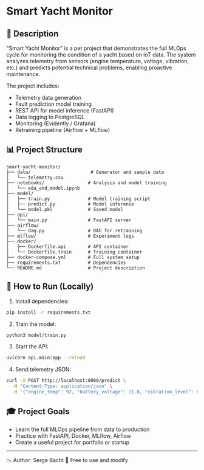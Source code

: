# Smart Yacht Monitor

## 🌊 Description
"Smart Yacht Monitor" is a pet project that demonstrates the full MLOps cycle for monitoring the condition of a yacht based on IoT data. The system analyzes telemetry from sensors (engine temperature, voltage, vibration, etc.) and predicts potential technical problems, enabling proactive maintenance.

The project includes:
- Telemetry data generation
- Fault prediction model training
- REST API for model inference (FastAPI)
- Data logging to PostgreSQL
- Monitoring (Evidently / Grafana)
- Retraining pipeline (Airflow + MLflow)

## 📊 Project Structure
```
smart-yacht-monitor/
├── data/                      # Generator and sample data
│   └── telemetry.csv         
├── notebooks/                # Analysis and model training
│   └── eda_and_model.ipynb
├── model/
│   ├── train.py              # Model training script
│   ├── predict.py            # Model inference
│   └── model.pkl             # Saved model
├── api/
│   └── main.py               # FastAPI server
├── airflow/
│   └── dag.py                # DAG for retraining
├── mlflow/                   # Experiment logs
├── docker/
│   ├── Dockerfile.api        # API container
│   └── Dockerfile.train      # Training container
├── docker-compose.yml        # Full system setup
├── requirements.txt          # Dependencies
└── README.md                 # Project description
```

## 🚀 How to Run (Locally)
1. Install dependencies:
```bash
pip install -r requirements.txt
```

2. Train the model:
```bash
python3 model/train.py
```

3. Start the API:
```bash
uvicorn api.main:app --reload
```

4. Send telemetry JSON:
```bash
curl -X POST http://localhost:8000/predict \
  -H "Content-Type: application/json" \
  -d '{"engine_temp": 92, "battery_voltage": 11.8, "vibration_level": 0.6, "fuel_level": 55, "rpm": 3200, "gps_speed": 6.1, "error_code": "None"}'
```

## 🎓 Project Goals
- Learn the full MLOps pipeline from data to production
- Practice with FastAPI, Docker, MLflow, Airflow
- Create a useful project for portfolio or startup

---

📉 Author: Serge Bacht
🚀 Free to use and modify
